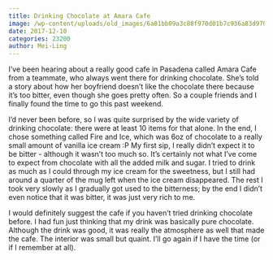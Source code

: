 ```yaml
---
title: Drinking Chocolate at Amara Cafe
image: /wp-content/uploads/old_images/6a01bb09a3c88f970d01b7c936a83d970b-pi.jpg
date: 2017-12-10
categories: 23200
author: Mei-Ling
---
```


I’ve been hearing about a really good cafe in Pasadena called Amara Cafe from a teammate, who always went there for drinking chocolate. She’s told a story about how her boyfriend doesn’t like the chocolate there because it’s too bitter, even though she goes pretty often. So a couple friends and I finally found the time to go this past weekend.

I’d never been before, so I was quite surprised by the wide variety of drinking chocolate: there were at least 10 items for that alone. In the end, I chose something called Fire and Ice, which was 6oz of chocolate to a really small amount of vanilla ice cream :P
My first sip, I really didn’t expect it to be bitter - although it wasn’t too much so. It’s certainly not what I’ve come to expect from chocolate with all the added milk and sugar. I tried to drink as much as I could through my ice cream for the sweetness, but I still had around a quarter of the mug left when the ice cream disappeared. The rest I took very slowly as I gradually got used to the bitterness; by the end I didn’t even notice that it was bitter, it was just very rich to me.

I would definitely suggest the cafe if you haven’t tried drinking chocolate before. I had fun just thinking that my drink was basically pure chocolate. Although the drink was good, it was really the atmosphere as well that made the cafe. The interior was small but quaint. I’ll go again if I have the time (or if I remember at all).

